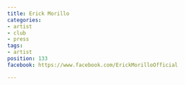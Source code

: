 ```yaml
---
title: Erick Morillo
categories:
- artist
- club
- press
tags:
- artist
position: 133
facebook: https://www.facebook.com/ErickMorilloOfficial

---
```


